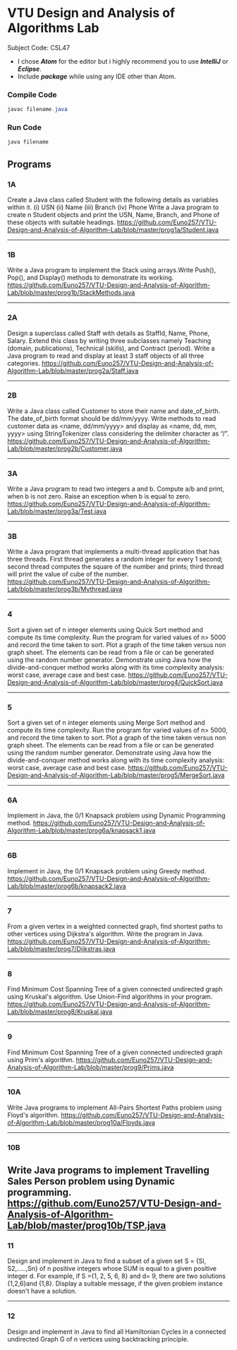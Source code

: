 # VTU Design and Analysis of Algorithms Lab
Subject Code: CSL47
- I chose ***Atom*** for the editor but i highly recommend you to use ***IntelliJ*** or ***Eclipse***.
- Include ***package*** while using any IDE other than Atom.

### Compile Code
```java
javac filename.java 
```
### Run Code
```java
java filename
```

## Programs

### 1A
Create a Java class called Student with the following details as variables within it. (i)	USN (ii)	Name (iii)	Branch (iv) Phone Write a Java program to create n Student objects and print the USN, Name, Branch, and Phone of these objects with suitable headings.
https://github.com/Euno257/VTU-Design-and-Analysis-of-Algorithm-Lab/blob/master/prog1a/Student.java

---
### 1B
Write a Java program to implement the Stack using arrays.Write Push(), Pop(), and Display() methods to demonstrate its working.
https://github.com/Euno257/VTU-Design-and-Analysis-of-Algorithm-Lab/blob/master/prog1b/StackMethods.java

---
### 2A
Design a superclass called Staff with details as StaffId, Name, Phone, Salary. Extend this class by writing three subclasses namely Teaching (domain, publications), Technical (skills), and Contract (period). Write a Java program to read and display at least 3 staff objects of all three categories.
https://github.com/Euno257/VTU-Design-and-Analysis-of-Algorithm-Lab/blob/master/prog2a/Staff.java

---
### 2B
Write a Java class called Customer to store their name and date_of_birth. The date_of_birth format should be dd/mm/yyyy. Write methods to read customer data as <name, dd/mm/yyyy> and display as <name, dd, mm, yyyy> using StringTokenizer class considering the delimiter character as “/”.
https://github.com/Euno257/VTU-Design-and-Analysis-of-Algorithm-Lab/blob/master/prog2b/Customer.java

---
### 3A
Write a Java program to read two integers a and b. Compute a/b and print, when b is not zero. Raise an exception when b is equal to zero.
https://github.com/Euno257/VTU-Design-and-Analysis-of-Algorithm-Lab/blob/master/prog3a/Test.java

---
### 3B
Write a Java program that implements a multi-thread application that has three threads. First thread generates a random integer for every 1 second; second thread computes the square of the number and prints; third thread will print the value of cube of the number.
https://github.com/Euno257/VTU-Design-and-Analysis-of-Algorithm-Lab/blob/master/prog3b/Mythread.java

---
### 4 
Sort a given set of n integer elements using Quick Sort method and compute its time complexity. Run the program for varied values of n> 5000 and record the time taken to sort. Plot a graph of the time taken versus non graph sheet. The elements can be read from a file or can be generated using the random number generator. Demonstrate using Java how the divide-and-conquer method works along with its time complexity analysis: worst case, average case and best case.
https://github.com/Euno257/VTU-Design-and-Analysis-of-Algorithm-Lab/blob/master/prog4/QuickSort.java

---
### 5
Sort a given set of n integer elements using Merge Sort method and compute its time complexity. Run the program for varied values of n> 5000, and record the time taken to sort. Plot a graph of the time taken versus non graph sheet. The elements can be read from a file or can be generated using the random number generator. Demonstrate using Java how the divide-and-conquer method works along with its time complexity analysis: worst case, average case and best case.
https://github.com/Euno257/VTU-Design-and-Analysis-of-Algorithm-Lab/blob/master/prog5/MergeSort.java

---
### 6A
Implement in Java, the 0/1 Knapsack problem using Dynamic Programming method.
https://github.com/Euno257/VTU-Design-and-Analysis-of-Algorithm-Lab/blob/master/prog6a/knapsack1.java

---
### 6B
Implement in Java, the 0/1 Knapsack problem using Greedy method.
https://github.com/Euno257/VTU-Design-and-Analysis-of-Algorithm-Lab/blob/master/prog6b/knapsack2.java

---
### 7
From a given vertex in a weighted connected graph, find shortest paths to other vertices using Dijkstra's algorithm. Write the program in Java.
https://github.com/Euno257/VTU-Design-and-Analysis-of-Algorithm-Lab/blob/master/prog7/Dijkstras.java

---
### 8
Find Minimum Cost Spanning Tree of a given connected undirected graph using Kruskal's algorithm. Use Union-Find algorithms in your program.
https://github.com/Euno257/VTU-Design-and-Analysis-of-Algorithm-Lab/blob/master/prog8/Kruskal.java

---
### 9
Find Minimum Cost Spanning Tree of a given connected undirected graph using Prim's algorithm.
https://github.com/Euno257/VTU-Design-and-Analysis-of-Algorithm-Lab/blob/master/prog9/Prims.java

---
### 10A 
Write Java programs to implement All-Pairs Shortest Paths problem using Floyd's algorithm.
https://github.com/Euno257/VTU-Design-and-Analysis-of-Algorithm-Lab/blob/master/prog10a/Floyds.java

---
### 10B
Write Java programs to implement Travelling Sales Person problem using Dynamic programming.
https://github.com/Euno257/VTU-Design-and-Analysis-of-Algorithm-Lab/blob/master/prog10b/TSP.java
---
### 11 
Design and implement in Java to find a subset of a given set S = {Sl, S2,.....,Sn} of n positive integers whose SUM is equal to a given positive integer d. For example, if S ={1, 2, 5, 6, 8} and d= 9, there are two solutions {1,2,6}and {1,8}. Display a suitable message, if the given problem instance doesn't have a solution.

---
### 12 
Design and implement in Java to find all Hamiltonian Cycles in a connected undirected Graph G of n vertices using backtracking principle.
